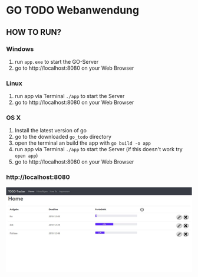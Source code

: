 # GO TODO Webanwendung

## HOW TO RUN?

### Windows
1. run `app.exe` to start the GO-Server
2. go to http://localhost:8080 on your Web Browser

### Linux
1. run app via Terminal `./app` to start the Server
2. go to http://localhost:8080 on your Web Browser


### OS X
1. Install the latest version of go
2. go to the downloaded `go_todo` directory
3. open the terminal an build the app with `go build -o app`
4. run app via Terminal `./app` to start the Server (if this doesn't work try `open app`)
2. go to http://localhost:8080 on your Web Browser

### http://localhost:8080
![Image of index.html](img/index.JPG)

